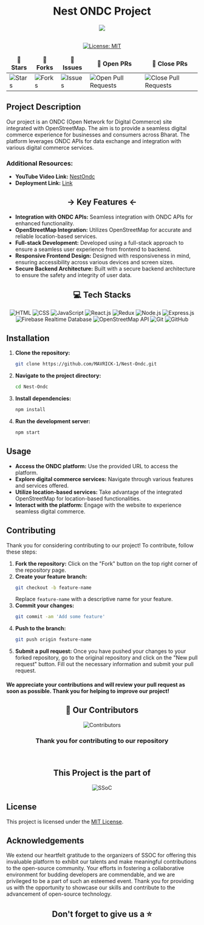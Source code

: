 <div align="center">

# Nest ONDC Project
<img src="./Images/WebsiteImg.png">

</div>

<div align = "center">
<br>

[![License: MIT](https://img.shields.io/badge/License-MIT-yellow.svg)](https://opensource.org/licenses/MIT)

<table align="center">
    <thead align="center">
        <tr border: 1px;>
            <td><b>🌟 Stars</b></td>
            <td><b>🍴 Forks</b></td>
            <td><b>🐛 Issues</b></td>
            <td><b>🔔 Open PRs</b></td>
            <td><b>🔕 Close PRs</b></td>
        </tr>
     </thead>
    <tbody>
         <tr>
            <td><img alt="Stars" src="https://img.shields.io/github/stars/MAVRICK-1/Nest-Ondc?style=flat&logo=github"/></td>
             <td><img alt="Forks" src="https://img.shields.io/github/forks/MAVRICK-1/Nest-Ondc?style=flat&logo=github"/></td>
            <td><img alt="Issues" src="https://img.shields.io/github/issues/MAVRICK-1/Nest-Ondc?style=flat&logo=github"/></td>
            <td><img alt="Open Pull Requests" src="https://img.shields.io/github/issues-pr/MAVRICK-1/Nest-Ondc?style=flat&logo=github"/></td>
           <td><img alt="Close Pull Requests" src="https://img.shields.io/github/issues-pr-closed/MAVRICK-1/Nest-Ondc?style=flat&color=critical&logo=github"/></td>
        </tr>
    </tbody>
</table>
</div>

## Project Description

Our project is an ONDC (Open Network for Digital Commerce) site integrated with OpenStreetMap. The aim is to provide a seamless digital commerce experience for businesses and consumers across Bharat. The platform leverages ONDC APIs for data exchange and integration with various digital commerce services.

### Additional Resources:
- **YouTube Video Link:** [NestOndc](https://www.youtube.com/watch?v=-WzV5HD6KMo)
- **Deployment Link:** [Link](https://nest-ondc-arzx.vercel.app/)


<div align="center">

## -> Key Features <-
</div>

- **Integration with ONDC APIs:** Seamless integration with ONDC APIs for enhanced functionality.
- **OpenStreetMap Integration:** Utilizes OpenStreetMap for accurate and reliable location-based services.
- **Full-stack Development:** Developed using a full-stack approach to ensure a seamless user experience from frontend to backend.
- **Responsive Frontend Design:** Designed with responsiveness in mind, ensuring accessibility across various devices and screen sizes.
- **Secure Backend Architecture:** Built with a secure backend architecture to ensure the safety and integrity of user data.


<div align="center">

## 💻 Tech Stacks

![HTML](https://img.shields.io/badge/HTML-%23E34F26.svg?style=for-the-badge&logo=html5&logoColor=white)
![CSS](https://img.shields.io/badge/CSS-%231572B6.svg?style=for-the-badge&logo=css3&logoColor=white)
![JavaScript](https://img.shields.io/badge/JavaScript-%23F7DF1E.svg?style=for-the-badge&logo=javascript&logoColor=black)
![React.js](https://img.shields.io/badge/React.js-%2320232a.svg?style=for-the-badge&logo=react&logoColor=%2361DAFB)
![Redux](https://img.shields.io/badge/Redux-%23764ABC.svg?style=for-the-badge&logo=redux&logoColor=white)
![Node.js](https://img.shields.io/badge/Node.js-%23339933.svg?style=for-the-badge&logo=node.js&logoColor=white)
![Express.js](https://img.shields.io/badge/Express.js-%23000000.svg?style=for-the-badge&logo=express&logoColor=white)
![Firebase Realtime Database](https://img.shields.io/badge/Firebase_Realtime_Database-%23FFA000.svg?style=for-the-badge&logo=firebase&logoColor=white)
![OpenStreetMap API](https://img.shields.io/badge/OpenStreetMap_API-%23767676.svg?style=for-the-badge&logo=openstreetmap&logoColor=white)
![Git](https://img.shields.io/badge/Git-%23F05032.svg?style=for-the-badge&logo=git&logoColor=white) ![GitHub](https://img.shields.io/badge/GitHub-%23121011.svg?style=for-the-badge&logo=github&logoColor=white)

</div>

## Installation
1. **Clone the repository:** 
    ```bash
    git clone https://github.com/MAVRICK-1/Nest-Ondc.git
    ```
2. **Navigate to the project directory:** 
    ```bash
    cd Nest-Ondc
    ```
3. **Install dependencies:** 
    ```bash
    npm install
    ```
4. **Run the development server:** 
    ```bash
    npm start
    ```

## Usage
- **Access the ONDC platform:** Use the provided URL to access the platform.
- **Explore digital commerce services:** Navigate through various features and services offered.
- **Utilize location-based services:** Take advantage of the integrated OpenStreetMap for location-based functionalities.
- **Interact with the platform:** Engage with the website to experience seamless digital commerce.

## Contributing

Thank you for considering contributing to our project! To contribute, follow these steps:

1. **Fork the repository:** Click on the "Fork" button on the top right corner of the repository page.
2. **Create your feature branch:** 
    ```bash
    git checkout -b feature-name
    ```
   Replace `feature-name` with a descriptive name for your feature.
3. **Commit your changes:** 
    ```bash
    git commit -am 'Add some feature'
    ```
4. **Push to the branch:** 
    ```bash
    git push origin feature-name
    ```
5. **Submit a pull request:** Once you have pushed your changes to your forked repository, go to the original repository and click on the "New pull request" button. Fill out the necessary information and submit your pull request.

#### We appreciate your contributions and will review your pull request as soon as possible. Thank you for helping to improve our project!


 
<h2 align = "center"> 🤝 Our Contributors</h2>
<div align = "center">

![Contributors](https://contrib.rocks/image?repo=MAVRICK-1/Nest-Ondc)
 
 <h3>Thank you for contributing to our repository</h3>

</div>
<br>
<div align=center>
  <h2>This Project is the part of</h2>
  <img alt="SSoC" src="https://media.licdn.com/dms/image/D560BAQGXiRzaEERI4g/company-logo_200_200/0/1711178738517?e=1723680000&v=beta&t=lod17c4giDxkt9JIIQmK65r6B9UqqJPGUmLJyR7evSE">
</div>

## License
This project is licensed under the [MIT License](LICENSE).

## Acknowledgements
We extend our heartfelt gratitude to the organizers of SSOC for offering this invaluable platform to exhibit our talents and make meaningful contributions to the open-source community. Your efforts in fostering a collaborative environment for budding developers are commendable, and we are privileged to be a part of such an esteemed event. Thank you for providing us with the opportunity to showcase our skills and contribute to the advancement of open-source technology.

<h2 align="center">Don't forget to give us a ⭐</h2>
